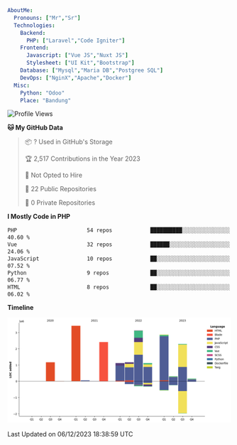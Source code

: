 ```yaml
AboutMe:
  Pronouns: ["Mr","Sr"]
  Technologies:
    Backend:
      PHP: ["Laravel","Code Igniter"]
    Frontend:
      Javascript: ["Vue JS","Nuxt JS"]
      Stylesheet: ["UI Kit","Bootstrap"]
    Database: ["Mysql","Maria DB","Postgree SQL"]
    DevOps: ["NginX","Apache","Docker"]
  Misc:
    Python: "Odoo"
    Place: "Bandung"
```

<!--START_SECTION:waka-->
![Profile Views](http://img.shields.io/badge/Profile%20Views-3-blue)

**🐱 My GitHub Data** 

> 📦 ? Used in GitHub's Storage 
 > 
> 🏆 2,517 Contributions in the Year 2023
 > 
> 🚫 Not Opted to Hire
 > 
> 📜 22 Public Repositories 
 > 
> 🔑 0 Private Repositories 
 > 
**I Mostly Code in PHP** 

```text
PHP                      54 repos            ██████████░░░░░░░░░░░░░░░   40.60 % 
Vue                      32 repos            ██████░░░░░░░░░░░░░░░░░░░   24.06 % 
JavaScript               10 repos            ██░░░░░░░░░░░░░░░░░░░░░░░   07.52 % 
Python                   9 repos             ██░░░░░░░░░░░░░░░░░░░░░░░   06.77 % 
HTML                     8 repos             ██░░░░░░░░░░░░░░░░░░░░░░░   06.02 % 
```



**Timeline**

![Lines of Code chart](https://raw.githubusercontent.com/vheins/vheins/main/assets/bar_graph.png)


 Last Updated on 06/12/2023 18:38:59 UTC
<!--END_SECTION:waka-->
